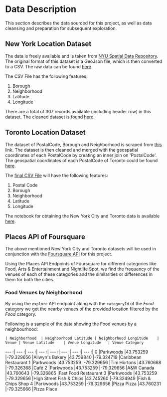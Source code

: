# Data Description

This section describes the data sourced for this project, as well as data cleansing and preparation for subsequent exploration.

## New York Location Dataset

The data is freely available and is taken from [NYU Spatial Data Repository](https://geo.nyu.edu/catalog/nyu_2451_34572). The original format of this dataset is a GeoJson file, which is then converted to a CSV. The raw data can be found [here](http://tiny.cc/n82g7y).

The CSV File has the following features:
1. Borough
2. Neighborhood
3. Latitude
4. Longitude

There are a total of 307 records available (including header row) in this dataset. The cleaned dataset is found [here](http://tiny.cc/8s7m7y).  


## Toronto Location Dataset

The dataset of PostalCode, Borough and Neighborhood is scraped from [this](https://en.wikipedia.org/wiki/List_of_postal_codes_of_Canada:_M) link.
The dataset is then cleaned and merged with the geospatial coordinates of each PostalCode by creating an inner join on 'PostalCode'. The geospatial coordinates of each PostalCode of Toronto could be found [here](http://tiny.cc/od8m7y). 

The [final CSV File](http://tiny.cc/gaan7y) will have the following features:
1. Postal Code
2. Borough
3. Neighborhood
4. Latitude
5. Longitude

The notebook for obtaining the New York City and Toronto data is available [here](http://tiny.cc/a39m7y).  


## Places API of Foursquare

The above mentioned New York City and Toronto datasets will be used in conjunction with the [Foursquare API](https://foursquare.com/) for this project. 

Using the Places API Endpoints of Foursquare for different categories like Food, Arts & Entertainment and Nightlife Spot, we find the frequency of the venues of each of these categories and the similarities or differences in them for both the cities.

### Food Venues by Neighborhood

By using the `explore` API endpoint along with the `categoryId` of the *Food* category we get the nearby venues of the provided location filtered by the *Food* category.

Following is a sample of the data showing the Food venues by a neighbourhood:

	| Neighborhood	| Neighborhood Latitude	| Neighborhood Longitude	| Venue	| Venue Latitude	| Venue Longitude	| Venue Category
  --- :| --- :| --- :| --- :| --- :| --- :| --- :| --- :|
0	|Parkwoods	|43.753259	|-79.329656	|Allwyn's Bakery	|43.759840	|-79.324719	|Caribbean Restaurant
1	|Parkwoods	|43.753259	|-79.329656	|Tim Hortons	|43.760668	|-79.326368	|Café
2	|Parkwoods	|43.753259	|-79.329656	|A&W Canada	|43.760643	|-79.326865	|Fast Food Restaurant
3	|Parkwoods	|43.753259	|-79.329656	|High Street Fish & Chips	|43.745260	|-79.324949	|Fish & Chips Shop
4	|Parkwoods	|43.753259	|-79.329656	|Pizza Pizza	|43.760231	|-79.325666	|Pizza Place


